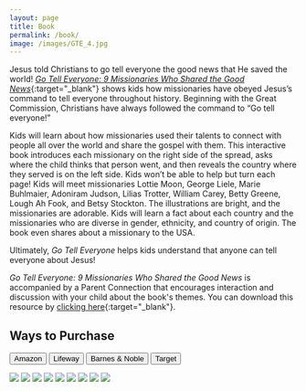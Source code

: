 ```yaml
---
layout: page
title: Book
permalink: /book/
image: /images/GTE_4.jpg
---
```

Jesus told Christians to go tell everyone the good news that He saved the world! [*Go Tell Everyone: 9 Missionaries Who Shared the Good News*](https://amzn.to/480Oieo){:target="_blank"} shows kids how missionaries have obeyed Jesus’s command to tell everyone throughout history. Beginning with the Great Commission, Christians have always followed the command to “Go tell everyone!”

Kids will learn about how missionaries used their talents to connect with people all over the world and share the gospel with them. This interactive book introduces each missionary on the right side of the spread, asks where the child thinks that person went, and then reveals the country where they served is on the left side. Kids won’t be able to help but turn each page! Kids will meet missionaries Lottie Moon, George Liele, Marie Buhlmaier, Adoniram Judson, Lilias Trotter, William Carey, Betty Greene, Lough Ah Fook, and Betsy Stockton. The illustrations are bright, and the missionaries are adorable. Kids will learn a fact about each country and the missionaries who are diverse in gender, ethnicity, and country of origin. The book even shares about a missionary to the USA.

Ultimately, *Go Tell Everyone* helps kids understand that anyone can tell everyone about Jesus!

*Go Tell Everyone: 9 Missionaries Who Shared the Good News* is accompanied by a Parent Connection that encourages interaction and discussion with your child about the book's themes. You can download this resource by [clicking here](https://www.lifeway.com/en/product/go-tell-everyone-P005845740){:target="_blank"}.

## Ways to Purchase

<div class="overflow: hidden;">
<form action="https://amzn.to/49mij9x" target="blank" style="display: inline-block;">
      <button class="button button--primary" type="submit" data-inline="true">Amazon</button>
</form>
<form action="https://www.lifeway.com/en/product/go-tell-everyone-P005845740" target="blank" style="display: inline-block;">
      <button class="button button--primary" type="submit" data-inline="true">Lifeway</button>
</form>
<form action="https://www.barnesandnoble.com/w/go-tell-everyone-meredith-cook/1143556551" target="blank" style="display: inline-block;">
      <button class="button button--primary" type="submit" data-inline="true">Barnes & Noble</button>
</form>
<form action="https://www.target.com/p/go-tell-everyone-by-meredith-cook-board-book/-/A-90032023" target="blank" style="display: inline-block;">
      <button class="button button--primary" type="submit" data-inline="true">Target</button>
</form>
</div>


<div class="gallery-box">
  <div class="gallery">
    <img src="/images/GTE_1.jpg">
    <img src="/images/GTE_10.jpg">
    <img src="/images/GTE_11.jpg">
    <img src="/images/GTE_12.jpg">
    <img src="/images/GTE_13.jpg">
    <img src="/images/GTE_14.jpg">
    <img src="/images/GTE_15.jpg">
    <img src="/images/GTE_16.jpg">
    <img src="/images/GTE_18.jpg">
  </div>
</div>

